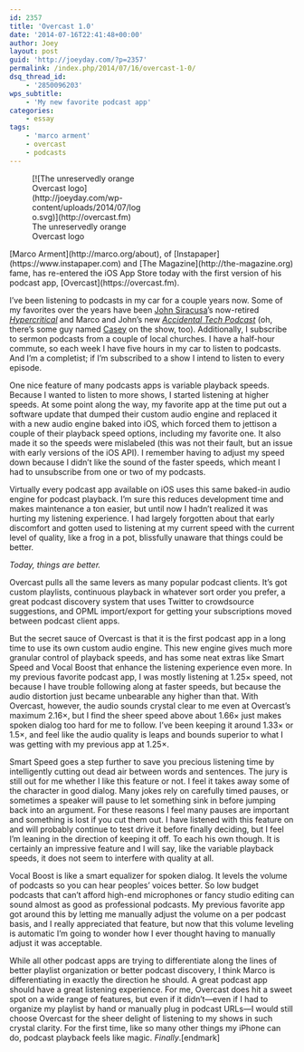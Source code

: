 ```yaml
---
id: 2357
title: 'Overcast 1.0'
date: '2014-07-16T22:41:48+00:00'
author: Joey
layout: post
guid: 'http://joeyday.com/?p=2357'
permalink: /index.php/2014/07/16/overcast-1-0/
dsq_thread_id:
    - '2850096203'
wps_subtitle:
    - 'My new favorite podcast app'
categories:
    - essay
tags:
    - 'marco arment'
    - overcast
    - podcasts
---
```


<figure aria-describedby="caption-attachment-2359" class="wp-caption alignright" id="attachment_2359" style="width: 200px">[![The unreservedly orange Overcast logo](http://joeyday.com/wp-content/uploads/2014/07/logo.svg)](http://overcast.fm)<figcaption class="wp-caption-text" id="caption-attachment-2359">The unreservedly orange Overcast logo</figcaption></figure> [Marco Arment](http://marco.org/about), of [Instapaper](https://www.instapaper.com) and [The Magazine](http://the-magazine.org) fame, has re-entered the iOS App Store today with the first version of his podcast app, [Overcast](https://overcast.fm).

I’ve been listening to podcasts in my car for a couple years now. Some of my favorites over the years have been [John Siracusa](http://hypercritical.co/about/)’s now-retired [<cite>Hypercritical</cite>](http://5by5.tv/hypercritical) and Marco and John’s new [<cite>Accidental Tech Podcast</cite>](http://atp.fm) (oh, there’s some guy named [Casey](http://www.caseyliss.com/about) on the show, too). Additionally, I subscribe to sermon podcasts from a couple of local churches. I have a half-hour commute, so each week I have five hours in my car to listen to podcasts. And I’m a completist; if I’m subscribed to a show I intend to listen to every episode.

One nice feature of many podcasts apps is variable playback speeds. Because I wanted to listen to more shows, I started listening at higher speeds. At some point along the way, my favorite app at the time put out a software update that dumped their custom audio engine and replaced it with a new audio engine baked into iOS, which forced them to jettison a couple of their playback speed options, including my favorite one. It also made it so the speeds were mislabeled (this was not their fault, but an issue with early versions of the iOS API). I remember having to adjust my speed down because I didn’t like the sound of the faster speeds, which meant I had to unsubscribe from one or two of my podcasts.

Virtually every podcast app available on iOS uses this same baked-in audio engine for podcast playback. I’m sure this reduces development time and makes maintenance a ton easier, but until now I hadn’t realized it was hurting my listening experience. I had largely forgotten about that early discomfort and gotten used to listening at my current speed with the current level of quality, like a frog in a pot, blissfully unaware that things could be better.

*Today, things are better.*

Overcast pulls all the same levers as many popular podcast clients. It’s got custom playlists, continuous playback in whatever sort order you prefer, a great podcast discovery system that uses Twitter to crowdsource suggestions, and OPML import/export for getting your subscriptions moved between podcast client apps.

But the secret sauce of Overcast is that it is the first podcast app in a long time to use its own custom audio engine. This new engine gives much more granular control of playback speeds, and has some neat extras like Smart Speed and Vocal Boost that enhance the listening experience even more. In my previous favorite podcast app, I was mostly listening at 1.25× speed, not because I have trouble following along at faster speeds, but because the audio distortion just became unbearable any higher than that. With Overcast, however, the audio sounds crystal clear to me even at Overcast’s maximum 2.16×, but I find the sheer speed above about 1.66× just makes spoken dialog too hard for me to follow. I’ve been keeping it around 1.33× or 1.5×, and feel like the audio quality is leaps and bounds superior to what I was getting with my previous app at 1.25×.

Smart Speed goes a step further to save you precious listening time by intelligently cutting out dead air between words and sentences. The jury is still out for me whether I like this feature or not. I feel it takes away some of the character in good dialog. Many jokes rely on carefully timed pauses, or sometimes a speaker will pause to let something sink in before jumping back into an argument. For these reasons I feel many pauses are important and something is lost if you cut them out. I have listened with this feature on and will probably continue to test drive it before finally deciding, but I feel I’m leaning in the direction of keeping it off. To each his own though. It is certainly an impressive feature and I will say, like the variable playback speeds, it does not seem to interfere with quality at all.

Vocal Boost is like a smart equalizer for spoken dialog. It levels the volume of podcasts so you can hear peoples’ voices better. So low budget podcasts that can’t afford high-end microphones or fancy studio editing can sound almost as good as professional podcasts. My previous favorite app got around this by letting me manually adjust the volume on a per podcast basis, and I really appreciated that feature, but now that this volume leveling is automatic I’m going to wonder how I ever thought having to manually adjust it was acceptable.

While all other podcast apps are trying to differentiate along the lines of better playlist organization or better podcast discovery, I think Marco is differentiating in exactly the direction he should. A great podcast app should have a great listening experience. For me, Overcast does hit a sweet spot on a wide range of features, but even if it didn’t—even if I had to organize my playlist by hand or manually plug in podcast URLs—I would still choose Overcast for the sheer delight of listening to my shows in such crystal clarity. For the first time, like so many other things my iPhone can do, podcast playback feels like magic. *Finally*.\[endmark\]